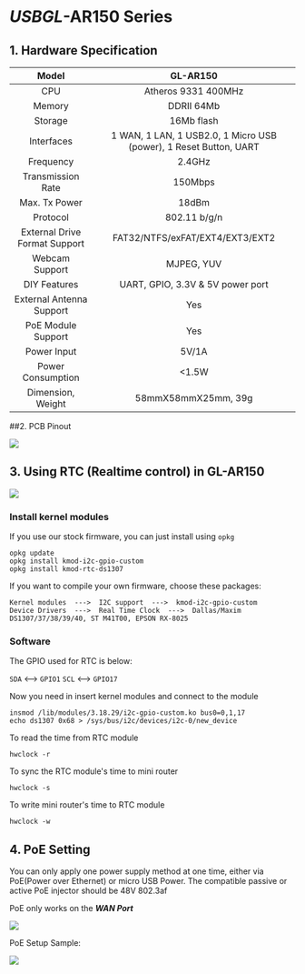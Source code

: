 # 	*USBGL*-AR150 Series

## 1. Hardware Specification

|             Model             |                           GL-AR150                           |
| :---------------------------: | :----------------------------------------------------------: |
|              CPU              |                     Atheros 9331 400MHz                      |
|            Memory             |                          DDRII 64Mb                          |
|            Storage            |                          16Mb flash                          |
|          Interfaces           | 1 WAN, 1 LAN, 1 USB2.0, 1 Micro USB (power), 1 Reset Button, UART |
|           Frequency           |                            2.4GHz                            |
|       Transmission Rate       |                           150Mbps                            |
|         Max. Tx Power         |                            18dBm                             |
|           Protocol            |                         802.11 b/g/n                         |
| External Drive Format Support |               FAT32/NTFS/exFAT/EXT4/EXT3/EXT2                |
|        Webcam Support         |                          MJPEG, YUV                          |
|         DIY Features          |              UART, GPIO,  3.3V & 5V power port               |
|   External Antenna Support    |                             Yes                              |
|      PoE Module Support       |                             Yes                              |
|          Power Input          |                            5V/1A                             |
|       Power Consumption       |                            <1.5W                             |
|       Dimension, Weight       |                     58mmX58mmX25mm, 39g                      |



##2. PCB Pinout

![](images\AR150-V4.4-PINOUT.jpg)

## 3. Using RTC (Realtime control) in GL-AR150

![](Images\rtc_1200x1200.jpg)

### Install kernel modules

If you use our stock firmware, you can just install using `opkg`

```
opkg update
opkg install kmod-i2c-gpio-custom
opkg install kmod-rtc-ds1307
```

If you want to compile your own firmware, choose these packages:

```
Kernel modules  --->  I2C support  --->  kmod-i2c-gpio-custom
Device Drivers  --->  Real Time Clock  --->  Dallas/Maxim DS1307/37/38/39/40, ST M41T00, EPSON RX-8025
```

### Software

The GPIO used for RTC is below:

`SDA` <--> `GPIO1`
`SCL` <--> `GPIO17`

Now you need in insert kernel modules and connect to the module

```
insmod /lib/modules/3.18.29/i2c-gpio-custom.ko bus0=0,1,17
echo ds1307 0x68 > /sys/bus/i2c/devices/i2c-0/new_device
```

To read the time from RTC module

```
hwclock -r
```

To sync the RTC module's time to mini router

```
hwclock -s
```

To write mini router's time to RTC module

```
hwclock -w
```

## 4. PoE Setting

You can only apply one power supply method at one time, either via PoE(Power over Ethernet) or micro USB Power. The compatible passive or active PoE injector should be 48V 802.3af 

PoE only works on the ***WAN Port***

![](Images\AR150-PoE_setup.png)

PoE Setup Sample: 

![](Images\white_1000x1000_PoE_2.jpg) 







